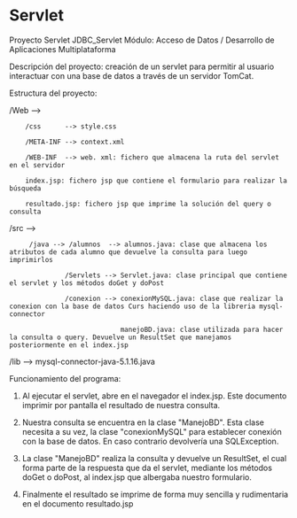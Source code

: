 # Servlet

Proyecto Servlet JDBC_Servlet
Módulo: Acceso de Datos / Desarrollo de Aplicaciones Multiplataforma

Descripción del proyecto:
creación de un servlet para permitir al usuario 
interactuar con una base de datos a través de un servidor TomCat.

Estructura del proyecto:

/Web -->
        
        /css      --> style.css

        /META-INF --> context.xml
        
        /WEB-INF  --> web. xml: fichero que almacena la ruta del servlet en el servidor
        
        index.jsp: fichero jsp que contiene el formulario para realizar la búsqueda
        
        resultado.jsp: fichero jsp que imprime la solución del query o consulta  

/src -->
         
         /java --> /alumnos  --> alumnos.java: clase que almacena los atributos de cada alumno que devuelve la consulta para luego imprimirlos

                  /Servlets --> Servlet.java: clase principal que contiene el servlet y los métodos doGet y doPost
                  
                  /conexion --> conexionMySQL.java: clase que realizar la conexion con la base de datos Curs haciendo uso de la libreria mysql-connector
                  
                                manejoBD.java: clase utilizada para hacer la consulta o query. Devuelve un ResultSet que manejamos posteriormente en el index.jsp
                                
/lib --> mysql-connector-java-5.1.16.java

Funcionamiento del programa:

1) Al ejecutar el servlet, abre en el navegador el index.jsp. Este documento imprimir por pantalla el resultado de nuestra consulta.

2) Nuestra consulta se encuentra en la clase "ManejoBD". Esta clase necesita a su vez, la clase "conexionMySQL" para establecer conexión con la base de datos. En caso contrario devolvería una SQLException.

3) La clase "ManejoBD" realiza la consulta y devuelve un ResultSet, el cual forma parte de la respuesta que da el servlet, mediante los métodos doGet o doPost, al index.jsp que albergaba nuestro formulario.

4) Finalmente el resultado se imprime de forma muy sencilla y rudimentaria en el documento resultado.jsp


        
